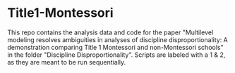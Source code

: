 # Title1-Montessori

This repo contains the analysis data and code for the paper "Multilevel modeling resolves ambiguities in analyses of discipline disproportionality: A demonstration comparing Title 1 Montessori and non-Montessori schools" in the folder "Discipline Disproportionality". Scripts are labeled with a 1 & 2, as they are meant to be run sequentially. 
